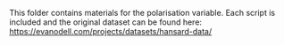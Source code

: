 This folder contains materials for the polarisation variable. Each script is included and the original dataset can be found here: https://evanodell.com/projects/datasets/hansard-data/
